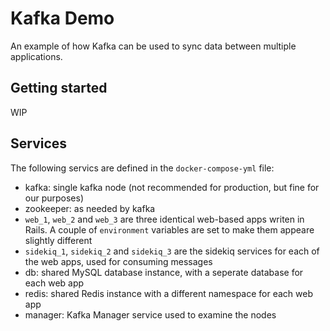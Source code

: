 # Kafka Demo

An example of how Kafka can be used to sync data between multiple applications.

## Getting started

WIP

## Services

The following servics are defined in the `docker-compose-yml` file:

- kafka: single kafka node (not recommended for production, but fine for our purposes)
- zookeeper: as needed by kafka
- `web_1`, `web_2` and `web_3` are three identical web-based apps writen in Rails. A couple of `environment` variables are set to make them appeare slightly different
- `sidekiq_1`, `sidekiq_2` and `sidekiq_3` are the sidekiq services for each of the web apps, used for consuming messages
- db: shared MySQL database instance, with a seperate database for each web app
- redis: shared Redis instance with a different namespace for each web app
- manager: Kafka Manager service used to examine the nodes

